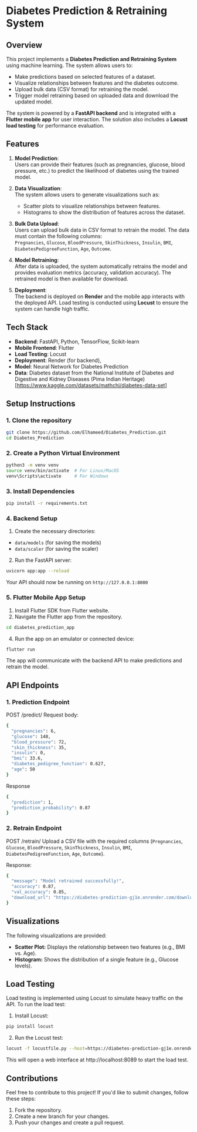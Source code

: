 # Diabetes Prediction & Retraining System

## Overview

This project implements a **Diabetes Prediction and Retraining System** using machine learning. The system allows users to:
- Make predictions based on selected features of a dataset.
- Visualize relationships between features and the diabetes outcome.
- Upload bulk data (CSV format) for retraining the model.
- Trigger model retraining based on uploaded data and download the updated model.

The system is powered by a **FastAPI backend** and is integrated with a **Flutter mobile app** for user interaction. The solution also includes a **Locust load testing** for performance evaluation.

## Features

1. **Model Prediction**:  
   Users can provide their features (such as pregnancies, glucose, blood pressure, etc.) to predict the likelihood of diabetes using the trained model.

2. **Data Visualization**:  
   The system allows users to generate visualizations such as:
   - Scatter plots to visualize relationships between features.
   - Histograms to show the distribution of features across the dataset.

3. **Bulk Data Upload**:  
   Users can upload bulk data in CSV format to retrain the model. The data must contain the following columns:  
   `Pregnancies`, `Glucose`, `BloodPressure`, `SkinThickness`, `Insulin`, `BMI`, `DiabetesPedigreeFunction`, `Age`, `Outcome`.

4. **Model Retraining**:  
   After data is uploaded, the system automatically retrains the model and provides evaluation metrics (accuracy, validation accuracy). The retrained model is then available for download.

5. **Deployment**:  
   The backend is deployed on **Render** and the mobile app interacts with the deployed API. Load testing is conducted using **Locust** to ensure the system can handle high traffic.

## Tech Stack

- **Backend**: FastAPI, Python, TensorFlow, Scikit-learn
- **Mobile Frontend**: Flutter
- **Load Testing**: Locust
- **Deployment**: Render (for backend), 
- **Model**: Neural Network for Diabetes Prediction
- **Data**: Diabetes dataset from the National Institute of Diabetes and Digestive and Kidney Diseases (Pima Indian Heritage) [https://www.kaggle.com/datasets/mathchi/diabetes-data-set]

## Setup Instructions

### 1. Clone the repository
```bash
git clone https://github.com/Elhameed/Diabetes_Prediction.git
cd Diabetes_Prediction
```

### 2. Create a Python Virtual Environment
```bash
python3 -m venv venv
source venv/bin/activate  # For Linux/MacOS
venv\Scripts\activate     # For Windows
```

### 3. Install Dependencies
```bash
pip install -r requirements.txt
```

### 4. Backend Setup
1. Create the necessary directories:

- `data/models` (for saving the models)
- `data/scaler` (for saving the scaler)
  
2. Run the FastAPI server:
```bash
uvicorn app:app --reload
```
Your API should now be running on `http://127.0.0.1:8000`

### 5.  Flutter Mobile App Setup
1. Install Flutter SDK from Flutter website.
2. Navigate the Flutter app from the repository.
```bash
cd diabetes_prediction_app
```
4. Run the app on an emulator or connected device:
```bash
flutter run
```
The app will communicate with the backend API to make predictions and retrain the model.

## API Endpoints

### 1. Prediction Endpoint

POST /predict/
Request body:

```bash
{
  "pregnancies": 6,
  "glucose": 148,
  "blood_pressure": 72,
  "skin_thickness": 35,
  "insulin": 0,
  "bmi": 33.6,
  "diabetes_pedigree_function": 0.627,
  "age": 50
}
```

Response

```bash
{
  "prediction": 1,
  "prediction_probability": 0.87
}

```

### 2. Retrain Endpoint
POST /retrain/
Upload a CSV file with the required columns (`Pregnancies`, `Glucose`, `BloodPressure`, `SkinThickness`, `Insulin`, `BMI`, `DiabetesPedigreeFunction`, `Age`, `Outcome`).

Response:
```bash
{
  "message": "Model retrained successfully!",
  "accuracy": 0.87,
  "val_accuracy": 0.85,
  "download_url": "https://diabetes-prediction-gj1e.onrender.com/download_model/models/diabetes_model_retrained.h5"
}
```

## Visualizations
The following visualizations are provided:

- **Scatter Plot:** Displays the relationship between two features (e.g., BMI vs. Age).
- **Histogram:** Shows the distribution of a single feature (e.g., Glucose levels).

## Load Testing
Load testing is implemented using Locust to simulate heavy traffic on the API. To run the load test:
1. Install Locust:
```bash
pip install locust
```

2. Run the Locust test:
```bash
locust -f locustfile.py --host=https://diabetes-prediction-gj1e.onrender.com
```
This will open a web interface at http://localhost:8089 to start the load test.


## Contributions
Feel free to contribute to this project! If you'd like to submit changes, follow these steps:

1. Fork the repository.
2. Create a new branch for your changes.
3. Push your changes and create a pull request.
